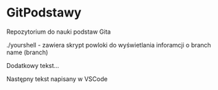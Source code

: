# GitPodstawy
Repozytorium do nauki podstaw Gita

./yourshell - zawiera skrypt powloki do wyświetlania inforamcji o branch name (branch)

Dodatkowy tekst...

Następny tekst napisany w VSCode